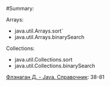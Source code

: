 #Summary:

Arrays:
* java.util.Arrays.sort`
* java.util.Arrays.binarySearch

Collections:
* java.util.Collections.sort
* java.util.Collections.binarySearch

[Флэнаган Д. - Java. Справочник](http://gen.lib.rus.ec/book/index.php?md5=9A8F95A5F9DA2E98D34F3BE66BDB946E): 38-81